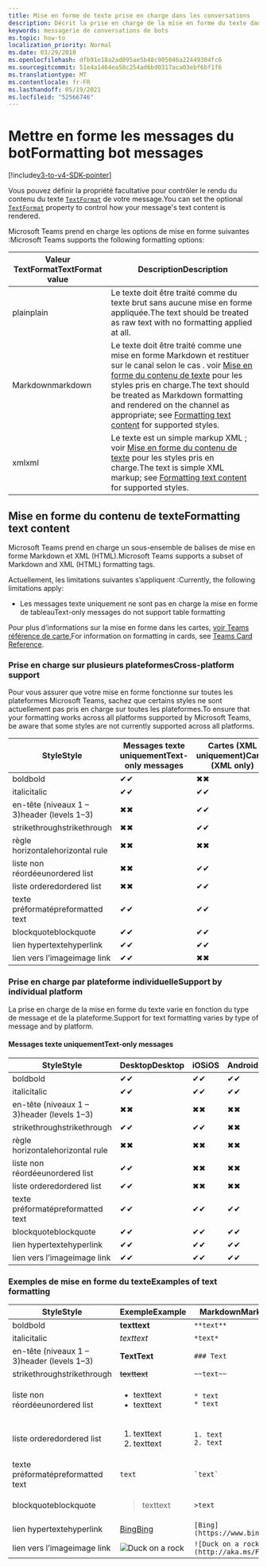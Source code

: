 ```yaml
---
title: Mise en forme de texte prise en charge dans les conversations
description: Décrit la prise en charge de la mise en forme du texte dans les conversations de bot
keywords: messagerie de conversations de bots
ms.topic: how-to
localization_priority: Normal
ms.date: 03/29/2018
ms.openlocfilehash: dfb91e18a2ad895ae5b48c905046a22449304fc6
ms.sourcegitcommit: 51e4a1464ea58c254ad6bd0317aca03ebf6bf1f6
ms.translationtype: MT
ms.contentlocale: fr-FR
ms.lasthandoff: 05/19/2021
ms.locfileid: "52566746"
---
```

# <a name="formatting-bot-messages"></a><span data-ttu-id="8559a-104">Mettre en forme les messages du bot</span><span class="sxs-lookup"><span data-stu-id="8559a-104">Formatting bot messages</span></span>

[!include[v3-to-v4-SDK-pointer](~/includes/v3-to-v4-pointer-bots.md)]

<span data-ttu-id="8559a-105">Vous pouvez définir la propriété facultative pour contrôler le rendu du contenu du texte [`TextFormat`](/bot-framework/dotnet/bot-builder-dotnet-create-messages#customizing-a-message) de votre message.</span><span class="sxs-lookup"><span data-stu-id="8559a-105">You can set the optional [`TextFormat`](/bot-framework/dotnet/bot-builder-dotnet-create-messages#customizing-a-message) property to control how your message's text content is rendered.</span></span>

<span data-ttu-id="8559a-106">Microsoft Teams prend en charge les options de mise en forme suivantes :</span><span class="sxs-lookup"><span data-stu-id="8559a-106">Microsoft Teams supports the following formatting options:</span></span>

| <span data-ttu-id="8559a-107">Valeur TextFormat</span><span class="sxs-lookup"><span data-stu-id="8559a-107">TextFormat value</span></span> | <span data-ttu-id="8559a-108">Description</span><span class="sxs-lookup"><span data-stu-id="8559a-108">Description</span></span> |
| --- | --- |
| <span data-ttu-id="8559a-109">plain</span><span class="sxs-lookup"><span data-stu-id="8559a-109">plain</span></span> | <span data-ttu-id="8559a-110">Le texte doit être traité comme du texte brut sans aucune mise en forme appliquée.</span><span class="sxs-lookup"><span data-stu-id="8559a-110">The text should be treated as raw text with no formatting applied at all.</span></span> |
| <span data-ttu-id="8559a-111">Markdown</span><span class="sxs-lookup"><span data-stu-id="8559a-111">markdown</span></span> | <span data-ttu-id="8559a-112">Le texte doit être traité comme une mise en forme Markdown et restituer sur le canal selon le cas . voir [Mise en forme du contenu de texte](#formatting-text-content) pour les styles pris en charge.</span><span class="sxs-lookup"><span data-stu-id="8559a-112">The text should be treated as Markdown formatting and rendered on the channel as appropriate; see [Formatting text content](#formatting-text-content) for supported styles.</span></span> |
| <span data-ttu-id="8559a-113">xml</span><span class="sxs-lookup"><span data-stu-id="8559a-113">xml</span></span> | <span data-ttu-id="8559a-114">Le texte est un simple markup XML ; voir [Mise en forme du contenu de texte](#formatting-text-content) pour les styles pris en charge.</span><span class="sxs-lookup"><span data-stu-id="8559a-114">The text is simple XML markup; see [Formatting text content](#formatting-text-content) for supported styles.</span></span> |

## <a name="formatting-text-content"></a><span data-ttu-id="8559a-115">Mise en forme du contenu de texte</span><span class="sxs-lookup"><span data-stu-id="8559a-115">Formatting text content</span></span>

<span data-ttu-id="8559a-116">Microsoft Teams prend en charge un sous-ensemble de balises de mise en forme Markdown et XML (HTML).</span><span class="sxs-lookup"><span data-stu-id="8559a-116">Microsoft Teams supports a subset of Markdown and XML (HTML) formatting tags.</span></span>

<span data-ttu-id="8559a-117">Actuellement, les limitations suivantes s’appliquent :</span><span class="sxs-lookup"><span data-stu-id="8559a-117">Currently, the following limitations apply:</span></span>

* <span data-ttu-id="8559a-118">Les messages texte uniquement ne sont pas en charge la mise en forme de tableau</span><span class="sxs-lookup"><span data-stu-id="8559a-118">Text-only messages do not support table formatting</span></span>

<span data-ttu-id="8559a-119">Pour plus d’informations sur la mise en forme dans les cartes, [voir Teams référence de carte.](~/task-modules-and-cards/cards/cards-reference.md)</span><span class="sxs-lookup"><span data-stu-id="8559a-119">For information on formatting in cards, see [Teams Card Reference](~/task-modules-and-cards/cards/cards-reference.md).</span></span>

### <a name="cross-platform-support"></a><span data-ttu-id="8559a-120">Prise en charge sur plusieurs plateformes</span><span class="sxs-lookup"><span data-stu-id="8559a-120">Cross-platform support</span></span>

<span data-ttu-id="8559a-121">Pour vous assurer que votre mise en forme fonctionne sur toutes les plateformes Microsoft Teams, sachez que certains styles ne sont actuellement pas pris en charge sur toutes les plateformes.</span><span class="sxs-lookup"><span data-stu-id="8559a-121">To ensure that your formatting works across all platforms supported by Microsoft Teams, be aware that some styles are not currently supported across all platforms.</span></span>

| <span data-ttu-id="8559a-122">Style</span><span class="sxs-lookup"><span data-stu-id="8559a-122">Style</span></span>                     | <span data-ttu-id="8559a-123">Messages texte uniquement</span><span class="sxs-lookup"><span data-stu-id="8559a-123">Text-only messages</span></span> | <span data-ttu-id="8559a-124">Cartes (XML uniquement)</span><span class="sxs-lookup"><span data-stu-id="8559a-124">Cards (XML only)</span></span> |
|---------------------------|--------------------|------------------|
| <span data-ttu-id="8559a-125">bold</span><span class="sxs-lookup"><span data-stu-id="8559a-125">bold</span></span>                      | <span data-ttu-id="8559a-126">✔</span><span class="sxs-lookup"><span data-stu-id="8559a-126">✔</span></span>                  | <span data-ttu-id="8559a-127">✖</span><span class="sxs-lookup"><span data-stu-id="8559a-127">✖</span></span>                |
| <span data-ttu-id="8559a-128">italic</span><span class="sxs-lookup"><span data-stu-id="8559a-128">italic</span></span>                    | <span data-ttu-id="8559a-129">✔</span><span class="sxs-lookup"><span data-stu-id="8559a-129">✔</span></span>                  | <span data-ttu-id="8559a-130">✔</span><span class="sxs-lookup"><span data-stu-id="8559a-130">✔</span></span>                |
| <span data-ttu-id="8559a-131">en-tête (niveaux 1 &ndash; 3)</span><span class="sxs-lookup"><span data-stu-id="8559a-131">header (levels 1&ndash;3)</span></span> | <span data-ttu-id="8559a-132">✖</span><span class="sxs-lookup"><span data-stu-id="8559a-132">✖</span></span>                  | <span data-ttu-id="8559a-133">✔</span><span class="sxs-lookup"><span data-stu-id="8559a-133">✔</span></span>                |
| <span data-ttu-id="8559a-134">strikethrough</span><span class="sxs-lookup"><span data-stu-id="8559a-134">strikethrough</span></span>             | <span data-ttu-id="8559a-135">✖</span><span class="sxs-lookup"><span data-stu-id="8559a-135">✖</span></span>                  | <span data-ttu-id="8559a-136">✔</span><span class="sxs-lookup"><span data-stu-id="8559a-136">✔</span></span>                |
| <span data-ttu-id="8559a-137">règle horizontale</span><span class="sxs-lookup"><span data-stu-id="8559a-137">horizontal rule</span></span>           | <span data-ttu-id="8559a-138">✖</span><span class="sxs-lookup"><span data-stu-id="8559a-138">✖</span></span>                  | <span data-ttu-id="8559a-139">✖</span><span class="sxs-lookup"><span data-stu-id="8559a-139">✖</span></span>                |
| <span data-ttu-id="8559a-140">liste non réordée</span><span class="sxs-lookup"><span data-stu-id="8559a-140">unordered list</span></span>            | <span data-ttu-id="8559a-141">✖</span><span class="sxs-lookup"><span data-stu-id="8559a-141">✖</span></span>                  | <span data-ttu-id="8559a-142">✔</span><span class="sxs-lookup"><span data-stu-id="8559a-142">✔</span></span>                |
| <span data-ttu-id="8559a-143">liste ordered</span><span class="sxs-lookup"><span data-stu-id="8559a-143">ordered list</span></span>              | <span data-ttu-id="8559a-144">✖</span><span class="sxs-lookup"><span data-stu-id="8559a-144">✖</span></span>                  | <span data-ttu-id="8559a-145">✔</span><span class="sxs-lookup"><span data-stu-id="8559a-145">✔</span></span>                |
| <span data-ttu-id="8559a-146">texte préformaté</span><span class="sxs-lookup"><span data-stu-id="8559a-146">preformatted text</span></span>         | <span data-ttu-id="8559a-147">✔</span><span class="sxs-lookup"><span data-stu-id="8559a-147">✔</span></span>                  | <span data-ttu-id="8559a-148">✔</span><span class="sxs-lookup"><span data-stu-id="8559a-148">✔</span></span>                |
| <span data-ttu-id="8559a-149">blockquote</span><span class="sxs-lookup"><span data-stu-id="8559a-149">blockquote</span></span>                | <span data-ttu-id="8559a-150">✔</span><span class="sxs-lookup"><span data-stu-id="8559a-150">✔</span></span>                  | <span data-ttu-id="8559a-151">✔</span><span class="sxs-lookup"><span data-stu-id="8559a-151">✔</span></span>                |
| <span data-ttu-id="8559a-152">lien hypertexte</span><span class="sxs-lookup"><span data-stu-id="8559a-152">hyperlink</span></span>                 | <span data-ttu-id="8559a-153">✔</span><span class="sxs-lookup"><span data-stu-id="8559a-153">✔</span></span>                  | <span data-ttu-id="8559a-154">✔</span><span class="sxs-lookup"><span data-stu-id="8559a-154">✔</span></span>                |
| <span data-ttu-id="8559a-155">lien vers l’image</span><span class="sxs-lookup"><span data-stu-id="8559a-155">image link</span></span>                | <span data-ttu-id="8559a-156">✔</span><span class="sxs-lookup"><span data-stu-id="8559a-156">✔</span></span>                  | <span data-ttu-id="8559a-157">✖</span><span class="sxs-lookup"><span data-stu-id="8559a-157">✖</span></span>                |

### <a name="support-by-individual-platform"></a><span data-ttu-id="8559a-158">Prise en charge par plateforme individuelle</span><span class="sxs-lookup"><span data-stu-id="8559a-158">Support by individual platform</span></span>

<span data-ttu-id="8559a-159">La prise en charge de la mise en forme du texte varie en fonction du type de message et de la plateforme.</span><span class="sxs-lookup"><span data-stu-id="8559a-159">Support for text formatting varies by type of message and by platform.</span></span>

#### <a name="text-only-messages"></a><span data-ttu-id="8559a-160">Messages texte uniquement</span><span class="sxs-lookup"><span data-stu-id="8559a-160">Text-only messages</span></span>

| <span data-ttu-id="8559a-161">Style</span><span class="sxs-lookup"><span data-stu-id="8559a-161">Style</span></span>                     | <span data-ttu-id="8559a-162">Desktop</span><span class="sxs-lookup"><span data-stu-id="8559a-162">Desktop</span></span> | <span data-ttu-id="8559a-163">iOS</span><span class="sxs-lookup"><span data-stu-id="8559a-163">iOS</span></span> | <span data-ttu-id="8559a-164">Android</span><span class="sxs-lookup"><span data-stu-id="8559a-164">Android</span></span> |
|---------------------------|---------|-----|---------|
| <span data-ttu-id="8559a-165">bold</span><span class="sxs-lookup"><span data-stu-id="8559a-165">bold</span></span>                      | <span data-ttu-id="8559a-166">✔</span><span class="sxs-lookup"><span data-stu-id="8559a-166">✔</span></span>       | <span data-ttu-id="8559a-167">✔</span><span class="sxs-lookup"><span data-stu-id="8559a-167">✔</span></span>   | <span data-ttu-id="8559a-168">✔</span><span class="sxs-lookup"><span data-stu-id="8559a-168">✔</span></span>       |
| <span data-ttu-id="8559a-169">italic</span><span class="sxs-lookup"><span data-stu-id="8559a-169">italic</span></span>                    | <span data-ttu-id="8559a-170">✔</span><span class="sxs-lookup"><span data-stu-id="8559a-170">✔</span></span>       | <span data-ttu-id="8559a-171">✔</span><span class="sxs-lookup"><span data-stu-id="8559a-171">✔</span></span>   | <span data-ttu-id="8559a-172">✔</span><span class="sxs-lookup"><span data-stu-id="8559a-172">✔</span></span>       |
| <span data-ttu-id="8559a-173">en-tête (niveaux 1 &ndash; 3)</span><span class="sxs-lookup"><span data-stu-id="8559a-173">header (levels 1&ndash;3)</span></span> | <span data-ttu-id="8559a-174">✖</span><span class="sxs-lookup"><span data-stu-id="8559a-174">✖</span></span>       | <span data-ttu-id="8559a-175">✖</span><span class="sxs-lookup"><span data-stu-id="8559a-175">✖</span></span>   | <span data-ttu-id="8559a-176">✖</span><span class="sxs-lookup"><span data-stu-id="8559a-176">✖</span></span>       |
| <span data-ttu-id="8559a-177">strikethrough</span><span class="sxs-lookup"><span data-stu-id="8559a-177">strikethrough</span></span>             | <span data-ttu-id="8559a-178">✔</span><span class="sxs-lookup"><span data-stu-id="8559a-178">✔</span></span>       | <span data-ttu-id="8559a-179">✔</span><span class="sxs-lookup"><span data-stu-id="8559a-179">✔</span></span>   | <span data-ttu-id="8559a-180">✖</span><span class="sxs-lookup"><span data-stu-id="8559a-180">✖</span></span>       |
| <span data-ttu-id="8559a-181">règle horizontale</span><span class="sxs-lookup"><span data-stu-id="8559a-181">horizontal rule</span></span>           | <span data-ttu-id="8559a-182">✖</span><span class="sxs-lookup"><span data-stu-id="8559a-182">✖</span></span>       | <span data-ttu-id="8559a-183">✖</span><span class="sxs-lookup"><span data-stu-id="8559a-183">✖</span></span>   | <span data-ttu-id="8559a-184">✖</span><span class="sxs-lookup"><span data-stu-id="8559a-184">✖</span></span>       |
| <span data-ttu-id="8559a-185">liste non réordée</span><span class="sxs-lookup"><span data-stu-id="8559a-185">unordered list</span></span>            | <span data-ttu-id="8559a-186">✔</span><span class="sxs-lookup"><span data-stu-id="8559a-186">✔</span></span>       | <span data-ttu-id="8559a-187">✖</span><span class="sxs-lookup"><span data-stu-id="8559a-187">✖</span></span>   | <span data-ttu-id="8559a-188">✖</span><span class="sxs-lookup"><span data-stu-id="8559a-188">✖</span></span>       |
| <span data-ttu-id="8559a-189">liste ordered</span><span class="sxs-lookup"><span data-stu-id="8559a-189">ordered list</span></span>              | <span data-ttu-id="8559a-190">✔</span><span class="sxs-lookup"><span data-stu-id="8559a-190">✔</span></span>       | <span data-ttu-id="8559a-191">✖</span><span class="sxs-lookup"><span data-stu-id="8559a-191">✖</span></span>   | <span data-ttu-id="8559a-192">✖</span><span class="sxs-lookup"><span data-stu-id="8559a-192">✖</span></span>       |
| <span data-ttu-id="8559a-193">texte préformaté</span><span class="sxs-lookup"><span data-stu-id="8559a-193">preformatted text</span></span>         | <span data-ttu-id="8559a-194">✔</span><span class="sxs-lookup"><span data-stu-id="8559a-194">✔</span></span>       | <span data-ttu-id="8559a-195">✔</span><span class="sxs-lookup"><span data-stu-id="8559a-195">✔</span></span>   | <span data-ttu-id="8559a-196">✔</span><span class="sxs-lookup"><span data-stu-id="8559a-196">✔</span></span>       |
| <span data-ttu-id="8559a-197">blockquote</span><span class="sxs-lookup"><span data-stu-id="8559a-197">blockquote</span></span>                | <span data-ttu-id="8559a-198">✔</span><span class="sxs-lookup"><span data-stu-id="8559a-198">✔</span></span>       | <span data-ttu-id="8559a-199">✔</span><span class="sxs-lookup"><span data-stu-id="8559a-199">✔</span></span>   | <span data-ttu-id="8559a-200">✔</span><span class="sxs-lookup"><span data-stu-id="8559a-200">✔</span></span>       |
| <span data-ttu-id="8559a-201">lien hypertexte</span><span class="sxs-lookup"><span data-stu-id="8559a-201">hyperlink</span></span>                 | <span data-ttu-id="8559a-202">✔</span><span class="sxs-lookup"><span data-stu-id="8559a-202">✔</span></span>       | <span data-ttu-id="8559a-203">✔</span><span class="sxs-lookup"><span data-stu-id="8559a-203">✔</span></span>   | <span data-ttu-id="8559a-204">✔</span><span class="sxs-lookup"><span data-stu-id="8559a-204">✔</span></span>       |
| <span data-ttu-id="8559a-205">lien vers l’image</span><span class="sxs-lookup"><span data-stu-id="8559a-205">image link</span></span>                | <span data-ttu-id="8559a-206">✔</span><span class="sxs-lookup"><span data-stu-id="8559a-206">✔</span></span>       | <span data-ttu-id="8559a-207">✔</span><span class="sxs-lookup"><span data-stu-id="8559a-207">✔</span></span>   | <span data-ttu-id="8559a-208">✔</span><span class="sxs-lookup"><span data-stu-id="8559a-208">✔</span></span>       |

### <a name="examples-of-text-formatting"></a><span data-ttu-id="8559a-209">Exemples de mise en forme du texte</span><span class="sxs-lookup"><span data-stu-id="8559a-209">Examples of text formatting</span></span>

| <span data-ttu-id="8559a-210">Style</span><span class="sxs-lookup"><span data-stu-id="8559a-210">Style</span></span> | <span data-ttu-id="8559a-211">Exemple</span><span class="sxs-lookup"><span data-stu-id="8559a-211">Example</span></span> | <span data-ttu-id="8559a-212">Markdown</span><span class="sxs-lookup"><span data-stu-id="8559a-212">Markdown</span></span> | <span data-ttu-id="8559a-213">XML (HTML)</span><span class="sxs-lookup"><span data-stu-id="8559a-213">XML (HTML)</span></span> |
| --- | --- | --- | --- |
| <span data-ttu-id="8559a-214">bold</span><span class="sxs-lookup"><span data-stu-id="8559a-214">bold</span></span> | <span data-ttu-id="8559a-215">**text**</span><span class="sxs-lookup"><span data-stu-id="8559a-215">**text**</span></span> | `**text**` | `<strong>text</strong>` |
| <span data-ttu-id="8559a-216">italic</span><span class="sxs-lookup"><span data-stu-id="8559a-216">italic</span></span> | <span data-ttu-id="8559a-217">*text*</span><span class="sxs-lookup"><span data-stu-id="8559a-217">*text*</span></span> | `*text*` | `<em>text</em>` |
| <span data-ttu-id="8559a-218">en-tête (niveaux 1 &ndash; 3)</span><span class="sxs-lookup"><span data-stu-id="8559a-218">header (levels 1&ndash;3)</span></span> | <span data-ttu-id="8559a-219">**Text**</span><span class="sxs-lookup"><span data-stu-id="8559a-219">**Text**</span></span> | `### Text` | `<h3>Text</h3>` |
| <span data-ttu-id="8559a-220">strikethrough</span><span class="sxs-lookup"><span data-stu-id="8559a-220">strikethrough</span></span> | <span data-ttu-id="8559a-221">~~text~~</span><span class="sxs-lookup"><span data-stu-id="8559a-221">~~text~~</span></span> | `~~text~~` | `<strike>text</strike>` |
| <span data-ttu-id="8559a-222">liste non réordée</span><span class="sxs-lookup"><span data-stu-id="8559a-222">unordered list</span></span> | <ul><li><span data-ttu-id="8559a-223">text</span><span class="sxs-lookup"><span data-stu-id="8559a-223">text</span></span></li><li><span data-ttu-id="8559a-224">text</span><span class="sxs-lookup"><span data-stu-id="8559a-224">text</span></span></li></ul> | `* text`<br>`* text` | `<ul><li>text</li><li>text</li></ul>` |
| <span data-ttu-id="8559a-225">liste ordered</span><span class="sxs-lookup"><span data-stu-id="8559a-225">ordered list</span></span> | <ol><li><span data-ttu-id="8559a-226">text</span><span class="sxs-lookup"><span data-stu-id="8559a-226">text</span></span></li><li><span data-ttu-id="8559a-227">text</span><span class="sxs-lookup"><span data-stu-id="8559a-227">text</span></span></li></ol> | `1. text`<br>`2. text` | `<ol><li>text</li><li>text</li></ol>` |
| <span data-ttu-id="8559a-228">texte préformaté</span><span class="sxs-lookup"><span data-stu-id="8559a-228">preformatted text</span></span> | `text` | `` `text` `` | `<pre>text</pre>` |
| <span data-ttu-id="8559a-229">blockquote</span><span class="sxs-lookup"><span data-stu-id="8559a-229">blockquote</span></span> | <blockquote><span data-ttu-id="8559a-230">text</span><span class="sxs-lookup"><span data-stu-id="8559a-230">text</span></span></blockquote> | `>text` | `<blockquote>text</blockquote>` |
| <span data-ttu-id="8559a-231">lien hypertexte</span><span class="sxs-lookup"><span data-stu-id="8559a-231">hyperlink</span></span> | [<span data-ttu-id="8559a-232">Bing</span><span class="sxs-lookup"><span data-stu-id="8559a-232">Bing</span></span>](https://www.bing.com/) | `[Bing](https://www.bing.com/)` | `<a href="https://www.bing.com/">Bing</a>` |
| <span data-ttu-id="8559a-233">lien vers l’image</span><span class="sxs-lookup"><span data-stu-id="8559a-233">image link</span></span> | <img src="https://aka.ms/Fo983c" alt="Duck on a rock"></img> | `![Duck on a rock](http://aka.ms/Fo983c)` | `<img src="https://aka.ms/Fo983c" alt="Duck on a rock"></img>` |
